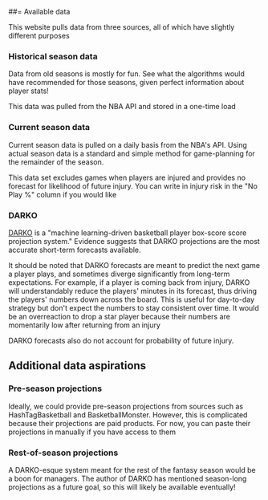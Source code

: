 ##= Available data

This website pulls data from three sources, all of which have slightly different purposes

### Historical season data

Data from old seasons is mostly for fun. See what the algorithms would have recommended for those seasons, given perfect information about player stats! 

This data was pulled from the NBA API and stored in a one-time load

### Current season data

Current season data is pulled on a daily basis from the NBA's API. Using actual season data is a standard and simple method for game-planning for the remainder of the season. 

This data set excludes games when players are injured and provides no forecast for likelihood of future injury. You can write in injury risk in the "No Play %" column if you would like 

### DARKO

[DARKO](https://apanalytics.shinyapps.io/DARKO/) is a "machine learning-driven basketball player box-score score projection system." Evidence suggests that DARKO projections are the most 
accurate short-term forecasts available. 

It should be noted that DARKO forecasts are meant to predict the next game a player plays, and sometimes diverge significantly from long-term expectations. For example, if a player is 
coming back from injury, DARKO will understandably reduce the players' minutes in its forecast, thus driving the players' numbers down across the board. This is useful for day-to-day
strategy but don't expect the numbers to stay consistent over time. It would be an overreaction to drop a star player because their numbers are momentarily low after returning from an injury

DARKO forecasts also do not account for probability of future injury. 

## Additional data aspirations

### Pre-season projections

Ideally, we could provide pre-season projections from sources such as HashTagBasketball and BasketballMonster. However, this is complicated because their projections are paid products. For 
now, you can paste their projections in manually if you have access to them

### Rest-of-season projections

A DARKO-esque system meant for the rest of the fantasy season would be a boon for managers. The author of DARKO has mentioned season-long projections as a future goal, so this will likely be 
available eventually!
